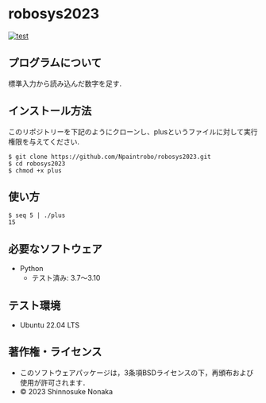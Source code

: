 # robosys2023

[![test](https://github.com/Npaintrobo/robosys2023/actions/workflows/test.yml/badge.svg)](https://github.com/Npaintrobo/robosys2023/actions/workflows/test.yml)

## プログラムについて

標準入力から読み込んだ数字を足す.

## インストール方法

このリポジトリーを下記のようにクローンし、plusというファイルに対して実行権限を与えてください.
```
$ git clone https://github.com/Npaintrobo/robosys2023.git
$ cd robosys2023
$ chmod +x plus
```

## 使い方

```
$ seq 5 | ./plus
15
```

## 必要なソフトウェア

* Python
    * テスト済み: 3.7〜3.10

## テスト環境

* Ubuntu 22.04 LTS

## 著作権・ライセンス

* このソフトウェアパッケージは，3条項BSDライセンスの下，再頒布および使用が許可されます．
* © 2023 Shinnosuke Nonaka
